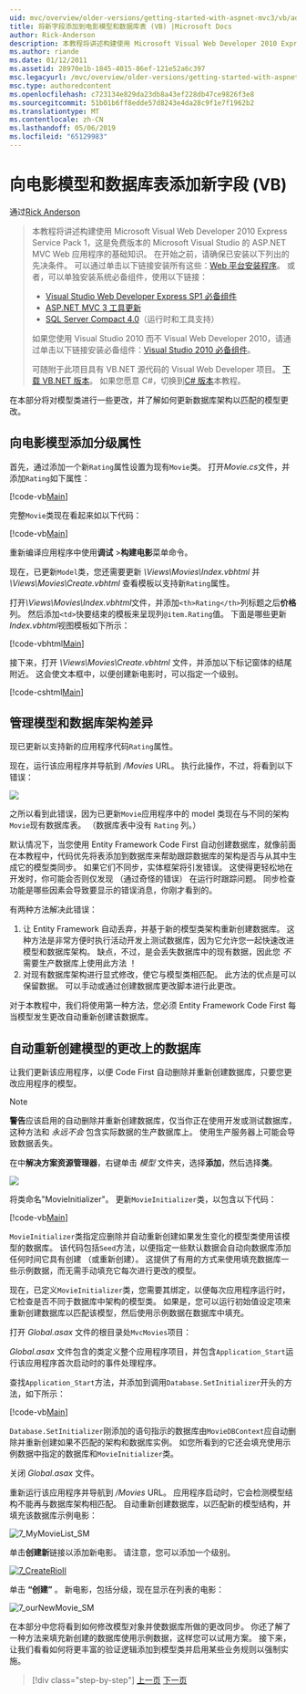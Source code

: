 ```yaml
---
uid: mvc/overview/older-versions/getting-started-with-aspnet-mvc3/vb/adding-a-new-field
title: 将新字段添加到电影模型和数据库表 (VB) |Microsoft Docs
author: Rick-Anderson
description: 本教程将讲述构建使用 Microsoft Visual Web Developer 2010 Express Service Pack 1，这是一个 ASP.NET MVC Web 应用程序的基础知识...
ms.author: riande
ms.date: 01/12/2011
ms.assetid: 28970e1b-1845-4015-86ef-121e52a6c397
msc.legacyurl: /mvc/overview/older-versions/getting-started-with-aspnet-mvc3/vb/adding-a-new-field
msc.type: authoredcontent
ms.openlocfilehash: c723134e829da23db8a43ef228db47ce9826f3e8
ms.sourcegitcommit: 51b01b6ff8edde57d8243e4da28c9f1e7f1962b2
ms.translationtype: MT
ms.contentlocale: zh-CN
ms.lasthandoff: 05/06/2019
ms.locfileid: "65129983"
---
```

# <a name="adding-a-new-field-to-the-movie-model-and-database-table-vb"></a>向电影模型和数据库表添加新字段 (VB)

通过[Rick Anderson]((https://twitter.com/RickAndMSFT))

> 本教程将讲述构建使用 Microsoft Visual Web Developer 2010 Express Service Pack 1，这是免费版本的 Microsoft Visual Studio 的 ASP.NET MVC Web 应用程序的基础知识。 在开始之前，请确保已安装以下列出的先决条件。 可以通过单击以下链接安装所有这些：[Web 平台安装程序](https://www.microsoft.com/web/gallery/install.aspx?appid=VWD2010SP1Pack)。 或者，可以单独安装系统必备组件，使用以下链接：
> 
> - [Visual Studio Web Developer Express SP1 必备组件](https://www.microsoft.com/web/gallery/install.aspx?appid=VWD2010SP1Pack)
> - [ASP.NET MVC 3 工具更新](https://www.microsoft.com/web/gallery/install.aspx?appsxml=&amp;appid=MVC3)
> - [SQL Server Compact 4.0](https://www.microsoft.com/web/gallery/install.aspx?appid=SQLCE;SQLCEVSTools_4_0)（运行时和工具支持）
> 
> 如果您使用 Visual Studio 2010 而不 Visual Web Developer 2010，请通过单击以下链接安装必备组件：[Visual Studio 2010 必备组件](https://www.microsoft.com/web/gallery/install.aspx?appsxml=&amp;appid=VS2010SP1Pack)。
> 
> 可随附于此项目具有 VB.NET 源代码的 Visual Web Developer 项目。 [下载 VB.NET 版本](https://code.msdn.microsoft.com/Introduction-to-MVC-3-10d1b098)。 如果您愿意 C#，切换到[C# 版本](../cs/adding-a-new-field.md)本教程。

在本部分将对模型类进行一些更改，并了解如何更新数据库架构以匹配的模型更改。

## <a name="adding-a-rating-property-to-the-movie-model"></a>向电影模型添加分级属性

首先，通过添加一个新`Rating`属性设置为现有`Movie`类。 打开*Movie.cs*文件，并添加`Rating`如下属性：

[!code-vb[Main](adding-a-new-field/samples/sample1.vb)]

完整`Movie`类现在看起来如以下代码：

[!code-vb[Main](adding-a-new-field/samples/sample2.vb)]

重新编译应用程序中使用**调试** &gt;**构建电影**菜单命令。

现在，已更新`Model`类，您还需要更新 *\Views\Movies\Index.vbhtml* 并 *\Views\Movies\Create.vbhtml* 查看模板以支持新`Rating`属性。

打开<em>\Views\Movies\Index.vbhtml</em>文件，并添加`<th>Rating</th>`列标题之后<strong>价格</strong>列。 然后添加`<td>`快要结束的模板来呈现列`@item.Rating`值。 下面是哪些更新<em>Index.vbhtml</em>视图模板如下所示：

[!code-vbhtml[Main](adding-a-new-field/samples/sample3.vbhtml)]

接下来，打开 *\Views\Movies\Create.vbhtml* 文件，并添加以下标记窗体的结尾附近。 这会使文本框中，以便创建新电影时，可以指定一个级别。

[!code-cshtml[Main](adding-a-new-field/samples/sample4.cshtml)]

## <a name="managing-model-and-database-schema-differences"></a>管理模型和数据库架构差异

现已更新以支持新的应用程序代码`Rating`属性。

现在，运行该应用程序并导航到 */Movies* URL。 执行此操作，不过，将看到以下错误：

![](adding-a-new-field/_static/image1.png)

之所以看到此错误，因为已更新`Movie`应用程序中的 model 类现在与不同的架构`Movie`现有数据库表。 （数据库表中没有 `Rating` 列。）

默认情况下，当您使用 Entity Framework Code First 自动创建数据库，就像前面在本教程中，代码优先将表添加到数据库来帮助跟踪数据库的架构是否与从其中生成它的模型类同步。 如果它们不同步，实体框架将引发错误。 这使得更轻松地在开发时，你可能会否则仅发现 （通过奇怪的错误） 在运行时跟踪问题。 同步检查功能是哪些因素会导致要显示的错误消息，你刚才看到的。

有两种方法解决此错误：

1. 让 Entity Framework 自动丢弃，并基于新的模型类架构重新创建数据库。 这种方法是非常方便时执行活动开发上测试数据库，因为它允许您一起快速改进模型和数据库架构。 缺点，不过，是会丢失数据库中的现有数据，因此您 *不* 需要生产数据库上使用此方法 ！
2. 对现有数据库架构进行显式修改，使它与模型类相匹配。 此方法的优点是可以保留数据。 可以手动或通过创建数据库更改脚本进行此更改。

对于本教程中，我们将使用第一种方法，您必须 Entity Framework Code First 每当模型发生更改自动重新创建该数据库。

## <a name="automatically-re-creating-the-database-on-model-changes"></a>自动重新创建模型的更改上的数据库

让我们更新该应用程序，以便 Code First 自动删除并重新创建数据库，只要您更改应用程序的模型。

> [!NOTE] 
> 
> **警告**应该启用的自动删除并重新创建数据库，仅当你正在使用开发或测试数据库，这种方法和 *永远不会* 包含实际数据的生产数据库上。 使用生产服务器上可能会导致数据丢失。

在中**解决方案资源管理器**，右键单击 *模型* 文件夹，选择**添加**，然后选择**类**。

![](adding-a-new-field/_static/image2.png)

将类命名&quot;MovieInitializer&quot;。 更新`MovieInitializer`类，以包含以下代码：

[!code-vb[Main](adding-a-new-field/samples/sample5.vb)]

`MovieInitializer`类指定应删除并自动重新创建如果发生变化的模型类使用该模型的数据库。 该代码包括`Seed`方法，以便指定一些默认数据会自动向数据库添加任何时间它具有创建 （或重新创建）。 这提供了有用的方式来使用填充数据库一些示例数据，而无需手动填充它每次进行更改的模型。

现在，已定义`MovieInitializer`类，您需要其绑定，以便每次应用程序运行时，它检查是否不同于数据库中架构的模型类。 如果是，您可以运行初始值设定项来重新创建数据库以匹配该模型，然后使用示例数据在数据库中填充。

打开 *Global.asax* 文件的根目录处`MvcMovies`项目：

*Global.asax* 文件包含的类定义整个应用程序项目，并包含`Application_Start`运行该应用程序首次启动时的事件处理程序。

查找`Application_Start`方法，并添加到调用`Database.SetInitializer`开头的方法，如下所示：

[!code-vb[Main](adding-a-new-field/samples/sample6.vb)]

`Database.SetInitializer`刚添加的语句指示的数据库由`MovieDBContext`应自动删除并重新创建如果不匹配的架构和数据库实例。 如您所看到的它还会填充使用示例数据中指定的数据库和`MovieInitializer`类。

关闭 *Global.asax* 文件。

重新运行该应用程序并导航到 */Movies* URL。 应用程序启动时，它会检测模型结构不能再与数据库架构相匹配。 自动重新创建数据库，以匹配新的模型结构，并填充该数据库示例电影：

![7_MyMovieList_SM](adding-a-new-field/_static/image3.png)

单击**创建新**链接以添加新电影。 请注意，您可以添加一个级别。

[![7_CreateRioII](adding-a-new-field/_static/image5.png)](adding-a-new-field/_static/image4.png)

单击 **“创建”** 。 新电影，包括分级，现在显示在列表的电影：

![7_ourNewMovie_SM](adding-a-new-field/_static/image6.png)

在本部分中您将看到如何修改模型对象并使数据库所做的更改同步。 你还了解了一种方法来填充新创建的数据库使用示例数据，这样您可以试用方案。 接下来，让我们看看如何将更丰富的验证逻辑添加到模型类并启用某些业务规则以强制实施。

> [!div class="step-by-step"]
> [上一页](examining-the-edit-methods-and-edit-view.md)
> [下一页](adding-validation-to-the-model.md)
